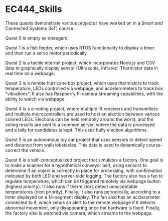 # EC444_Skills
These quests demonstrate various projects I have worked on in a Smart and Connected Systems (IoT) course.

Quest 0 is empty so disregard.

Quest 1 is a fish feeder, which uses RTOS functionality to display a timer and then run a servo motor periodically.

Quest 2 is a tactile internet project, which incorporates Node.js and CSV data to graphically display sensor (Ultrasonic, Infrared, Thermistor
data in real time on a webpage.

Quest 3 is a remote hurricane box project, which uses thermistors to track temperature, LEDs controlled via webpage, and accelerometers
to track box "vibrations". It also has Raspberry Pi camera streaming capabilities, with the ability to watch via webpage.

Quest 4 is a e-voting project, where multiple IR receivers and transmitters and multiple microcontrollers are used to host an election
between various colored LEDs. Elections can be held remotely around the world, and the voting results are sent to a common server, where
the data is processed and a tally for candidates is kept. This uses bully election algorithms.

Quest 5 is an autonomous toy car project that uses sensors to detect speed and distance from walls/obstacles. This data is used to
dynamically course-correct the vehicle.

Quest 6 is a self-conceptualized project that simulates a factory. One goal is to make a scanner for a hypothetical conveyor belt, using
sensors to determine if an object is correctly in place for processing, with confirmation indicated by both LED and server-side logging.
The factory also has a fan to regulate temperature, which can be triggered remotely via webpage button (highest priority). It also runs
if thermistors detect unacceptable temperatures (next priority).  Finally, it also runs periodically, according to a timer displayed on
a 14-segment display. The fan also has an acclerometer connected to it, which sends an alert to the remote webpage if it detects abnormal 
movement, only disappearing once the hardware is fixed. Finally, the factory also is watched via camera, which streams to the webpage.
